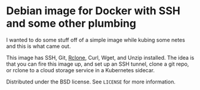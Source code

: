 # Debian image for Docker with SSH and some other plumbing

I wanted to do some stuff off of a simple image while kubing some netes and this is what came out.

This image has SSH, Git, [Rclone](https://rclone.org/), Curl, Wget, and Unzip installed.  The idea is that you can fire this image up, and set up an SSH tunnel, clone a git repo, or rclone to a cloud storage service in a Kubernetes sidecar.

Distributed under the BSD license. See ``LICENSE`` for more information.